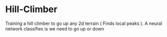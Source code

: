 # Hill-Climber
Training a hill climber to go up any 2d terrain ( Finds local peaks ). A neural network classifies is we need to go up or down
